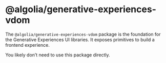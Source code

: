 # @algolia/generative-experiences-vdom

The `@algolia/generative-experiences-vdom` package is the foundation for the Generative Experiences UI libraries. It exposes primitives to build a frontend experience.

You likely don’t need to use this package directly.
